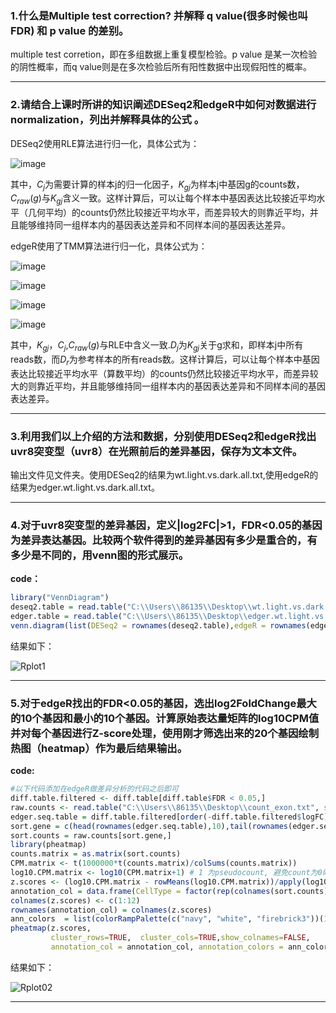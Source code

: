 ### 1.什么是Multiple test correction? 并解释 q value(很多时候也叫FDR) 和 p value 的差别。

multiple test corretion，即在多组数据上重复模型检验。p value 是某一次检验的阴性概率，而q value则是在多次检验后所有阳性数据中出现假阳性的概率。

---
### 2.请结合上课时所讲的知识阐述DESeq2和edgeR中如何对数据进行 normalization，列出并解释具体的公式 。

DESeq2使用RLE算法进行归一化，具体公式为：

![image](https://github.com/GodLemma/Bioinformatics/assets/162097106/a20aef66-3f13-496e-874a-5e0af02914c1)

其中，$C_j$为需要计算的样本j的归一化因子，$K_{gj}$为样本j中基因g的counts数，$C_{raw}(g)$与$K_{gj}$含义一致。这样计算后，可以让每个样本中基因表达比较接近平均水平（几何平均）的counts仍然比较接近平均水平，而差异较大的则靠近平均，并且能够维持同一组样本内的基因表达差异和不同样本间的基因表达差异。

edgeR使用了TMM算法进行归一化，具体公式为：

![image](https://github.com/GodLemma/Bioinformatics/assets/162097106/c18204e0-ecc3-4548-bf00-9b9d7eef1e8d)

![image](https://github.com/GodLemma/Bioinformatics/assets/162097106/90dd1ae3-d4fa-40ef-a5b9-45a1399a75cb)

![image](https://github.com/GodLemma/Bioinformatics/assets/162097106/03153433-758d-48d9-9513-ddb863c0b63c)

![image](https://github.com/GodLemma/Bioinformatics/assets/162097106/8f483e26-449e-445e-a515-5ad5d86ced90)

其中，$K_{gj}$，$C_j$,$C_{raw}(g)$与RLE中含义一致.$D_j$为$K_{gj}$关于g求和，即样本j中所有reads数，而$D_r$为参考样本的所有reads数。这样计算后，可以让每个样本中基因表达比较接近平均水平（算数平均）的counts仍然比较接近平均水平，而差异较大的则靠近平均，并且能够维持同一组样本内的基因表达差异和不同样本间的基因表达差异。

---
### 3.利用我们以上介绍的方法和数据，分别使用DESeq2和edgeR找出uvr8突变型（uvr8）在光照前后的差异基因，保存为文本文件。

输出文件见文件夹。使用DESeq2的结果为wt.light.vs.dark.all.txt,使用edgeR的结果为edger.wt.light.vs.dark.all.txt。

---
### 4.对于uvr8突变型的差异基因，定义|log2FC|>1，FDR<0.05的基因为差异表达基因。比较两个软件得到的差异基因有多少是重合的，有多少是不同的，用venn图的形式展示。

**code：**
```R
library("VennDiagram")
deseq2.table = read.table("C:\\Users\\86135\\Desktop\\wt.light.vs.dark.txt",sep = '\t',header = T)
edger.table = read.table("C:\\Users\\86135\\Desktop\\edger.wt.light.vs.dark.txt",sep = '\t',header = T)
venn.diagram(list(DESeq2 = rownames(deseq2.table),edgeR = rownames(edger.table)),fill = c("red","green"),cex = 1.5,filename = "deseq2.vs.edger.venn.png")
```
结果如下：

![Rplot1](https://github.com/GodLemma/Bioinformatics/assets/162097106/77eb993a-82d9-4345-973c-56281e60d2c3)


---
### 5.对于edgeR找出的FDR<0.05的基因，选出log2FoldChange最大的10个基因和最小的10个基因。计算原始表达量矩阵的log10CPM值并对每个基因进行Z-score处理，使用刚才筛选出来的20个基因绘制热图（heatmap）作为最后结果输出。

**code:**
```R
#以下代码添加在edgeR做差异分析的代码之后即可
diff.table.filtered <- diff.table[diff.table$FDR < 0.05,]
raw.counts <- read.table("C:\\Users\\86135\\Desktop\\count_exon.txt", sep='\t', header = T,row.names = 1)
edger.seq.table = diff.table.filtered[order(-diff.table.filtered$logFC),]
sort.gene = c(head(rownames(edger.seq.table),10),tail(rownames(edger.seq.table),10))
sort.counts = raw.counts[sort.gene,]
library(pheatmap)
counts.matrix = as.matrix(sort.counts)
CPM.matrix <- t(1000000*t(counts.matrix)/colSums(counts.matrix))
log10.CPM.matrix <- log10(CPM.matrix+1) # 1 为pseudocount, 避免count为0时对数未定义的情况 
z.scores <- (log10.CPM.matrix - rowMeans(log10.CPM.matrix))/apply(log10.CPM.matrix,1,sd)
annotation_col = data.frame(CellType = factor(rep(colnames(sort.counts), 1)))
colnames(z.scores) <- c(1:12)
rownames(annotation_col) = colnames(z.scores)
ann_colors  = list(colorRampPalette(c("navy", "white", "firebrick3"))(1000))
pheatmap(z.scores, 
         cluster_rows=TRUE,  cluster_cols=TRUE,show_colnames=FALSE, 
         annotation_col = annotation_col, annotation_colors = ann_colors)
```

结果如下：

![Rplot02](https://github.com/GodLemma/Bioinformatics/assets/162097106/140f5535-4d2e-463f-b18f-e52b6627f29e)

---
